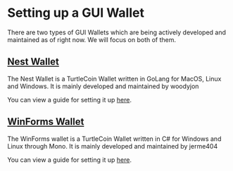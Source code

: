 # Setting up a GUI Wallet

There are two types of GUI Wallets which are being actively developed and maintained as of right now. We will focus on both of them.

## [Nest Wallet](https://github.com/turtlecoin/turtle-wallet-go)

The Nest Wallet is a TurtleCoin Wallet written in GoLang for MacOS, Linux and Windows. It is mainly developed and maintained by woodyjon

You can view a guide for setting it up [here](Using-nest-wallet).

## [WinForms Wallet](https://github.com/turtlecoin/turtle-wallet-winforms)

The WinForms wallet is a TurtleCoin Wallet written in C# for Windows and Linux through Mono. It is mainly developed and maintained by jerme404

You can view a guide for setting it up [here](Using-winforms-wallet).

